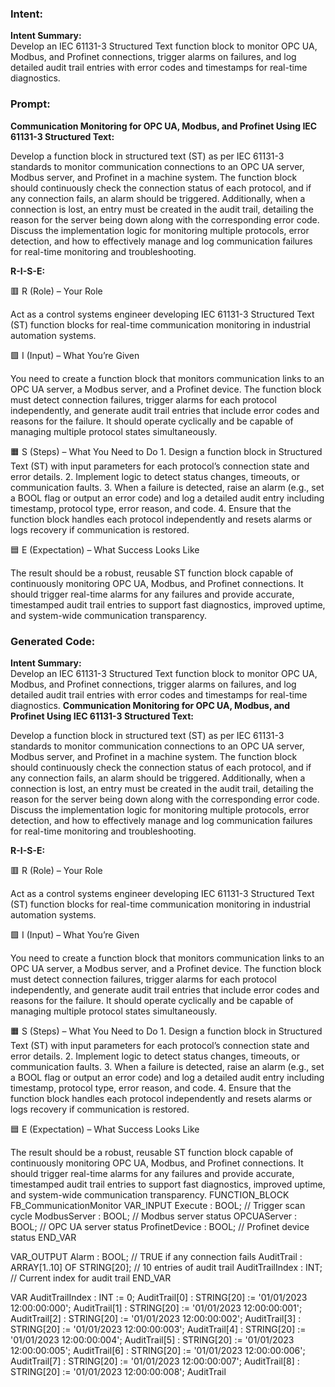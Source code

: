 ### Intent:
**Intent Summary:**  
Develop an IEC 61131-3 Structured Text function block to monitor OPC UA, Modbus, and Profinet connections, trigger alarms on failures, and log detailed audit trail entries with error codes and timestamps for real-time diagnostics.

### Prompt:
**Communication Monitoring for OPC UA, Modbus, and Profinet Using IEC 61131-3 Structured Text:**

Develop a function block in structured text (ST) as per IEC 61131-3 standards to monitor communication connections to an OPC UA server, Modbus server, and Profinet in a machine system. The function block should continuously check the connection status of each protocol, and if any connection fails, an alarm should be triggered. Additionally, when a connection is lost, an entry must be created in the audit trail, detailing the reason for the server being down along with the corresponding error code. Discuss the implementation logic for monitoring multiple protocols, error detection, and how to effectively manage and log communication failures for real-time monitoring and troubleshooting.

**R-I-S-E:**

🟥 R (Role) – Your Role

Act as a control systems engineer developing IEC 61131-3 Structured Text (ST) function blocks for real-time communication monitoring in industrial automation systems.

🟩 I (Input) – What You’re Given

You need to create a function block that monitors communication links to an OPC UA server, a Modbus server, and a Profinet device. The function block must detect connection failures, trigger alarms for each protocol independently, and generate audit trail entries that include error codes and reasons for the failure. It should operate cyclically and be capable of managing multiple protocol states simultaneously.

🟧 S (Steps) – What You Need to Do
	1.	Design a function block in Structured Text (ST) with input parameters for each protocol’s connection state and error details.
	2.	Implement logic to detect status changes, timeouts, or communication faults.
	3.	When a failure is detected, raise an alarm (e.g., set a BOOL flag or output an error code) and log a detailed audit entry including timestamp, protocol type, error reason, and code.
	4.	Ensure that the function block handles each protocol independently and resets alarms or logs recovery if communication is restored.

🟦 E (Expectation) – What Success Looks Like

The result should be a robust, reusable ST function block capable of continuously monitoring OPC UA, Modbus, and Profinet connections. It should trigger real-time alarms for any failures and provide accurate, timestamped audit trail entries to support fast diagnostics, improved uptime, and system-wide communication transparency.

### Generated Code:
**Intent Summary:**  
Develop an IEC 61131-3 Structured Text function block to monitor OPC UA, Modbus, and Profinet connections, trigger alarms on failures, and log detailed audit trail entries with error codes and timestamps for real-time diagnostics.
**Communication Monitoring for OPC UA, Modbus, and Profinet Using IEC 61131-3 Structured Text:**

Develop a function block in structured text (ST) as per IEC 61131-3 standards to monitor communication connections to an OPC UA server, Modbus server, and Profinet in a machine system. The function block should continuously check the connection status of each protocol, and if any connection fails, an alarm should be triggered. Additionally, when a connection is lost, an entry must be created in the audit trail, detailing the reason for the server being down along with the corresponding error code. Discuss the implementation logic for monitoring multiple protocols, error detection, and how to effectively manage and log communication failures for real-time monitoring and troubleshooting.

**R-I-S-E:**

🟥 R (Role) – Your Role

Act as a control systems engineer developing IEC 61131-3 Structured Text (ST) function blocks for real-time communication monitoring in industrial automation systems.

🟩 I (Input) – What You’re Given

You need to create a function block that monitors communication links to an OPC UA server, a Modbus server, and a Profinet device. The function block must detect connection failures, trigger alarms for each protocol independently, and generate audit trail entries that include error codes and reasons for the failure. It should operate cyclically and be capable of managing multiple protocol states simultaneously.

🟧 S (Steps) – What You Need to Do
	1.	Design a function block in Structured Text (ST) with input parameters for each protocol’s connection state and error details.
	2.	Implement logic to detect status changes, timeouts, or communication faults.
	3.	When a failure is detected, raise an alarm (e.g., set a BOOL flag or output an error code) and log a detailed audit entry including timestamp, protocol type, error reason, and code.
	4.	Ensure that the function block handles each protocol independently and resets alarms or logs recovery if communication is restored.

🟦 E (Expectation) – What Success Looks Like

The result should be a robust, reusable ST function block capable of continuously monitoring OPC UA, Modbus, and Profinet connections. It should trigger real-time alarms for any failures and provide accurate, timestamped audit trail entries to support fast diagnostics, improved uptime, and system-wide communication transparency.
FUNCTION_BLOCK FB_CommunicationMonitor
VAR_INPUT
    Execute : BOOL; // Trigger scan cycle
    ModbusServer : BOOL; // Modbus server status
    OPCUAServer : BOOL; // OPC UA server status
    ProfinetDevice : BOOL; // Profinet device status
END_VAR

VAR_OUTPUT
    Alarm : BOOL; // TRUE if any connection fails
    AuditTrail : ARRAY[1..10] OF STRING[20]; // 10 entries of audit trail
    AuditTrailIndex : INT; // Current index for audit trail
END_VAR

VAR
    AuditTrailIndex : INT := 0;
    AuditTrail[0] : STRING[20] := '01/01/2023 12:00:00:000';
    AuditTrail[1] : STRING[20] := '01/01/2023 12:00:00:001';
    AuditTrail[2] : STRING[20] := '01/01/2023 12:00:00:002';
    AuditTrail[3] : STRING[20] := '01/01/2023 12:00:00:003';
    AuditTrail[4] : STRING[20] := '01/01/2023 12:00:00:004';
    AuditTrail[5] : STRING[20] := '01/01/2023 12:00:00:005';
    AuditTrail[6] : STRING[20] := '01/01/2023 12:00:00:006';
    AuditTrail[7] : STRING[20] := '01/01/2023 12:00:00:007';
    AuditTrail[8] : STRING[20] := '01/01/2023 12:00:00:008';
    AuditTrail
